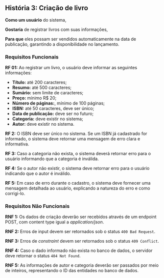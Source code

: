 ## História 3: Criação de livro

**Como um usuário** do sistema,

**Gostaria** de registrar livros com suas informações,

**Para que** eles possam ser vendidos automaticamente na data de publicação, garantindo a disponibilidade no lançamento.

### **Requisitos Funcionais**

**RF 01:** Ao registrar um livro, o usuário deve informar as seguintes informações:
- **Título:** até 200 caracteres;
- **Resumo:** até 500 caracteres;
- **Sumário:** sem limite de caracteres;
- **Preço:** mínimo R$ 20;
- **Número de páginas:**, mínimo de 100 páginas;
- **ISBN:** até 50 caracteres, deve ser único;
- **Data de publicação:** deve ser no futuro;
- **Categoria:** deve existir no sistema;
- **Autor:** deve existir no sistema.

**RF 2:** O ISBN deve ser único no sistema. Se um ISBN já cadastrado for informado, o sistema
deve retornar uma mensagem de erro clara e informativa.

**RF 3:** Caso a categoria não exista, o sistema deverá retornar erro para o usuário informando que a categoria é inválida.

**RF 4:** Se o autor não existir, o sistema deve retornar erro para o usuário indicando que o autor é inválido.

**RF 5:** Em caso de erro durante o cadastro, o sistema deve fornecer uma mensagem detalhada ao usuário, explicando a natureza do erro e como corrigi-lo.

### Requisitos Não Funcionais
**RNF 1:** Os dados de criação deverão ser recebidos através de um endpoint POST, com content type igual a _application/json_.

**RNF 2:** Erros de input devem ser retornados sob o status `400 Bad Request`.

**RNF 3:** Erros de _constraint_ devem ser retornados sob o status `409 Conflict`.

**RNF 4:** Caso o dado informado não exista no banco de dados, o servidor deve retornar o status `404 Not Found`.

**RNF 5:** As informações de autor e categoria deverão ser passados por meio de inteiros, representando o ID das entidades no banco de dados.